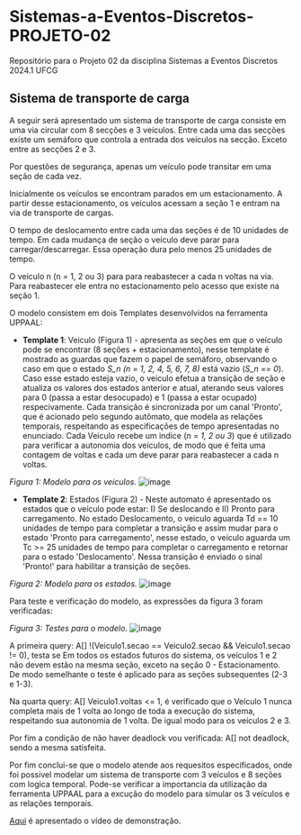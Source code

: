 # Sistemas-a-Eventos-Discretos-PROJETO-02
Repositório para o Projeto 02 da disciplina Sistemas a Eventos Discretos 2024.1 UFCG

## Sistema de transporte de carga

A seguir será apresentado um sistema de transporte de carga consiste em uma via circular com 8 secções e 3 veículos. Entre cada uma das secções existe um semáforo que controla a entrada dos veículos na secção. Exceto entre as secções 2 e 3.

Por questões de segurança, apenas um veículo pode transitar em uma seção de cada vez.

Inicialmente os veículos se encontram parados em um estacionamento. A partir desse estacionamento, os veículos acessam a seção 1 e entram na via de transporte de cargas.

O tempo de deslocamento entre cada uma das seções é de 10 unidades de tempo. Em cada mudança de seção o veículo deve parar para carregar/descarregar. Essa operação dura pelo menos 25 unidades de tempo.

O veículo n (n = 1, 2 ou 3) para para reabastecer a cada n voltas na via. Para reabastecer ele entra no estacionamento pelo acesso que existe na seção 1.

O modelo consistem em dois Templates desenvolvidos na ferramenta UPPAAL:
  * **Template 1**: Veiculo (Figura 1) - apresenta as seções em que o veículo pode se encontrar (8 seções + estacionamento), nesse template é mostrado as guardas que fazem o papel de       semáforo, observando o caso em que o estado _S_n (n = 1, 2, 4, 5, 6, 7, 8)_ está vazio (_S_n == 0_). Caso esse estado esteja vazio, o veiculo efetua a transição de seção e atualiza os valores dos estados anterior e atual, aterando seus valores para 0 (passa a estar desocupado) e 1 (passa a estar ocupado) respecivamente. 
Cada transição é sincronizada por um canal 'Pronto', que é acionado pelo segundo autômato, que modela as relações temporais, respeitando as especificações de tempo apresentadas no enunciado.
Cada Veiculo recebe um indice (_n = 1, 2 ou 3_) que é utilizado para verificar a autonomia dos veículos, de modo que é feita uma contagem de voltas e cada um deve parar para reabastecer a cada n voltas.

_Figura 1: Modelo para os veiculos._
![image](https://github.com/user-attachments/assets/6e2ab9a3-7036-40a3-aab9-39c21ae022e8)

* **Template 2**: Estados (Figura 2) - Neste automato é apresentado os estados que o veículo pode estar: I) Se deslocando e II) Pronto para carregamento.
No estado Deslocamento, o veiculo aguarda Td == 10 unidades de tempo para completar a transição e assim mudar para o estado 'Pronto para carregamento', nesse estado, o veiculo aguarda um Tc >= 25 unidades de tempo para completar o carregamento e retornar para o estado 'Deslocamento'. Nessa transição é enviado o sinal 'Pronto!' para habilitar a transição de seções.

_Figura 2: Modelo para os estados._
![image](https://github.com/user-attachments/assets/3583d52d-00d1-4d76-afe0-68f7f5075cad)

Para teste e verificação do modelo, as expressões da figura 3 foram verificadas: 

_Figura 3: Testes para o modelo._
![image](https://github.com/user-attachments/assets/ae4d1685-7cd0-4127-a78a-f92235017d10)

A primeira query:  A[] !(Veiculo1.secao == Veiculo2.secao && Veiculo1.secao != 0), testa se Em todos os estados futuros do sistema, os veículos 1 e 2 não devem estão na mesma seção, exceto na seção 0 - Estacionamento. De modo semelhante o teste é aplicado para as seções subsequentes (2-3 e 1-3).

Na quarta query: A[] Veiculo1.voltas <= 1, é verificado que o Veículo 1 nunca completa mais de 1 volta ao longo de toda a execução do sistema, respeitando sua autonomia de 1 volta. De igual modo para os veículos 2 e 3.

Por fim a condição de não haver deadlock vou verificada: A[] not deadlock, sendo a mesma satisfeita.

Por fim conclui-se que o modelo atende aos requesitos especificados, onde foi possivel modelar um sistema de transporte com 3 veículos e 8 seções com logica temporal. Pode-se verificar a importancia da utilização da ferramenta UPPAAL para a excução do modelo para simular os 3 veículos e as relações temporais.

[Aqui](https://youtu.be/pp5NXqMd9fI) é apresentado o vídeo de demonstração.


